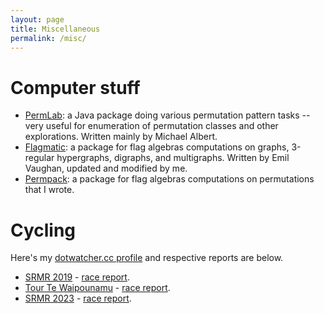 ```yaml
---
layout: page
title: Miscellaneous
permalink: /misc/
---
```


# Computer stuff

* [PermLab](http://www.cs.otago.ac.nz/staffpriv/malbert/permlab.php): a Java package doing various permutation pattern tasks -- very useful for enumeration of permutation classes and other explorations. Written mainly by Michael Albert.
* [Flagmatic](http://jsliacan.github.io/flagmatic/): a package for flag algebras computations on graphs, 3-regular hypergraphs, digraphs, and multigraphs. Written by Emil Vaughan, updated and modified by me.
* [Permpack](http://jsliacan.github.io/permpack/): a package for flag algebras computations on permutations that I wrote.

# Cycling

Here's my [dotwatcher.cc profile](https://dotwatcher.cc/profile/Jakub%20Sliacan) and respective reports are below.

* [SRMR 2019](https://silkroadmountainrace.cc) - [race report](http://jakubsliacan.eu/srmr/2019/09/03/srmrno2_3.html). 
* [Tour Te Waipounamu](https://www.tourtewaipounamu.co.nz/) - [race report](http://jakubsliacan.eu/ttw/2022/02/10/ttw.html).
* [SRMR 2023](https://silkroadmountainrace.cc) - [race report](https://jakubsliacan.eu/srmr/2023/11/23/srmr23-report.html).

